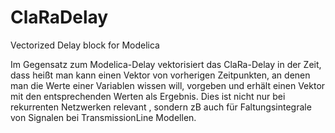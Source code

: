 # ClaRaDelay
Vectorized Delay block for Modelica

Im Gegensatz zum Modelica-Delay vektorisiert das ClaRa-Delay in der Zeit, dass heißt man kann einen Vektor von vorherigen Zeitpunkten, an denen man die Werte einer Variablen wissen will, vorgeben und erhält einen Vektor mit den entsprechenden Werten als Ergebnis. Dies ist nicht nur bei rekurrenten Netzwerken relevant , sondern zB auch für Faltungsintegrale von Signalen bei TransmissionLine Modellen.
